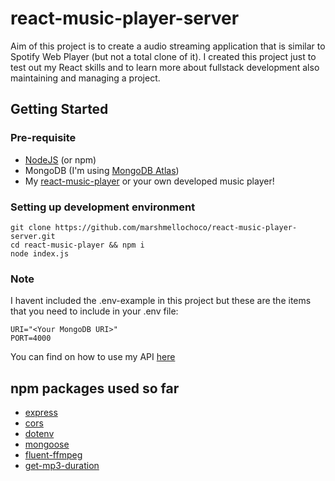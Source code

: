 # react-music-player-server

Aim of this project is to create a audio streaming application that is similar to Spotify Web Player (but not a total clone of it). I created this project just to test out my React skills and to learn more about fullstack development also maintaining and managing a project.

## Getting Started
### Pre-requisite
- [NodeJS](https://nodejs.org/en/) (or npm)
- MongoDB (I'm using [MongoDB Atlas](https://www.mongodb.com/cloud/atlas))
- My [react-music-player](https://github.com/marshmellochoco/react-music-player) or your own developed music player!

### Setting up development environment
```
git clone https://github.com/marshmellochoco/react-music-player-server.git
cd react-music-player && npm i
node index.js
```

### Note
I havent included the .env-example in this project but these are the items that you need to include in your .env file: 
```
URI="<Your MongoDB URI>"
PORT=4000
```

You can find on how to use my API [here](api.md)

## npm packages used so far
- [express](https://www.npmjs.com/package/express)
- [cors](https://www.npmjs.com/package/cors)
- [dotenv](https://www.npmjs.com/package/dotenv)
- [mongoose](https://www.npmjs.com/package/mongoose)
- [fluent-ffmpeg](https://www.npmjs.com/package/fluent-ffmpeg)
- [get-mp3-duration](https://www.npmjs.com/package/get-mp3-duration)
